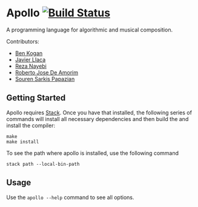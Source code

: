 Apollo [![Build Status](https://travis-ci.org/apollo-lang/apollo.svg?branch=master)](https://travis-ci.org/apollo-lang/apollo)
======

A programming language for algorithmic and musical composition.

Contributors:

 * [Ben Kogan](https://github.com/benkogan)
 * [Javier Llaca](https://github.com/javierllaca)
 * [Reza Nayebi](https://github.com/rezanayebi)
 * [Roberto Jose De Amorim](https://github.com/rjamorim)
 * [Souren Sarkis Papazian](https://github.com/SourenP)

Getting Started
---------------

Apollo requires [Stack][]. Once you have that installed, the following series
of commands will install all necessary dependencies and then build the
and install the compiler:

~~~~~~~~~~~~~~~~~~~~~~~~~~~~~~~~~~~~~~~~~~~~~~~~~~~~~~~~~~~~~~~~~~~~~~~~~~~~~~
make
make install
~~~~~~~~~~~~~~~~~~~~~~~~~~~~~~~~~~~~~~~~~~~~~~~~~~~~~~~~~~~~~~~~~~~~~~~~~~~~~~

To see the path where apollo is installed, use the following command

~~~~~~~~~~~~~~~~~~~~~~~~~~~~~~~~~~~~~~~~~~~~~~~~~~~~~~~~~~~~~~~~~~~~~~~~~~~~~~
stack path --local-bin-path
~~~~~~~~~~~~~~~~~~~~~~~~~~~~~~~~~~~~~~~~~~~~~~~~~~~~~~~~~~~~~~~~~~~~~~~~~~~~~~

[Stack]: http://docs.haskellstack.org/en/stable/install_and_upgrade/

Usage
-----

Use the `apollo --help` command to see all options.

